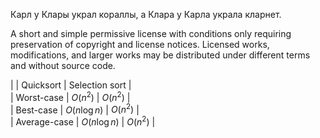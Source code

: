 Карл у Клары украл кораллы, а Клара у Карла украла кларнет.

A short and simple permissive license with conditions only 
requiring preservation of copyright and license notices. 
Licensed works, modifications, and larger works may be 
distributed under different terms and without source code.

|              | Quicksort     | Selection sort |  
| Worst-case   | $O(n^2)$      | $O(n^2)$       |  
| Best-case    | $O(n\log{n})$ | $O(n^2)$       |  
| Average-case | $O(n\log{n})$ | $O(n^2)$       |